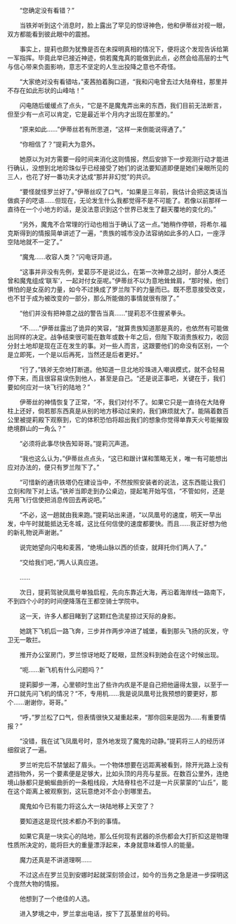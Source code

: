 　　“您确定没有看错？”

　　当铁斧听到这个消息时，脸上露出了罕见的惊讶神色，他和伊蒂丝对视一眼，双方都能看到彼此眼中的震撼。

　　事实上，提莉也颇为犹豫是否在未探明真相的情况下，便将这个发现告诉给第一军指挥。毕竟此举已接近神迹，倘若魔鬼真的能做到此点，必然会给高层的士气与信心带来负面影响，意志不坚定的人生出投降之意也不奇怪。

　　“大家绝对没有看错咕，”麦茜拍着胸口道，“我和闪电曾去过大陆脊柱，那里并不存在如此形状的山峰咕！”

　　闪电随后缓缓点了点头，“它是不是魔鬼弄出来的东西，我们目前无法断言，但至少有一点可以肯定，它是最近半个月内才出现在那里的。”

　　“原来如此……”伊蒂丝若有所思道，“这样一来倒能说得通了。”

　　“你相信了？”提莉大为意外。

　　她原以为对方需要一段时间来消化这则情报，然后安排下一步观测行动才能进行确认，没想到北地珍珠似乎已经接受了她们的说法要知道即便是她们亲眼所见的三人，也花了好一番功夫才达成“那并非幻觉”的共识。

　　“要怪就怪罗兰好了。”伊蒂丝叹了口气，“如果是三年前，我估计会把这类话当做疯子的呓语……但现在，无论发生什么我都觉得不是不可能了。若像以前那样一直待在一个小地方的话，是没法意识到这个世界已发生了翻天覆地的变化的。”

　　“另外，魔鬼不合常理的行动也相当于确认了这一点。”她稍作停顿，将希尔.福克斯得到的情报简单讲述了一遍，“贵族的城市没办法容纳如此多的人口，一座浮空陆地就不一定了。”

　　“魔鬼……收容人类？”闪电讶异道。

　　“这事并非没有先例，爱葛莎不是说过么，在第一次神意之战时，部分人类还曾和魔鬼组成‘联军’，一起对付女巫呢。”伊蒂丝不以为意地耸耸肩，“那时候，他们惧怕的是女巫的力量，如今不过换成了罗兰陛下的力量而已。既不愿意接受改变，也不甘于成为被改变的一部分，那么所能做的事情就很有限了。”

　　“他们并没有把神意之战的警告当真……”提莉忍不住握紧拳头。

　　“不……”伊蒂丝露出了诡异的笑容，“就算贵族知道那是真的，也依然有可能做出同样的决定。战争结束很可能在数年或数十年之后，但陛下取消贵族权力，收回分封土地却是现在正在发生的事。对一些人而言，这跟要他们的命没有区别，一个是立即死，一个是以后再死，当然还是后者更好。”

　　“行了，”铁斧无奈地打断道。他知道一旦北地珍珠进入嘲讽模式，就不会轻易停下来，而且很容易误伤到他人，甚至是自己。“还是说正事吧，关键在于，我们要如何应对一块飞行的陆地？”

　　伊蒂丝的神情恢复了正常，“不，我们对付不了。如果它只是一直待在大陆脊柱上还好，倘若那东西真是从别的地方移动过来的，我们麻烦就大了。能隔着数百公里被提莉殿下观察到，它的体积恐怕将超出我们的想象你觉得单靠天火号能摧毁绝境群山的一角么？”

　　“必须将此事尽快告知哥哥。”提莉沉声道。

　　“我也这么认为，”伊蒂丝点点头，“这已和跟计谋和策略无关，唯一有可能想出应对办法的，便只有罗兰陛下了。”

　　“可惜新的通讯铁塔仍在建设当中，不然按照安装者的说法，这东西能让我们立刻和陛下对上话。”铁斧当即走到办公桌边，提起笔开始写信，“不管如何，还是先用飞行信使把消息传回去再说吧。”

　　“不必，这一趟就由我来跑。”提莉站出来道，“以凤凰号的速度，明天一早出发，中午时就能抵达无冬城，这比任何信使的速度都要快。而且……我正好想为他的新礼物说声谢谢。”

　　说完她望向闪电和麦茜，“绝境山脉以西的侦查，就拜托你们两人了。”

　　“交给我们吧，”两人认真应道。

　　……

　　次日，提莉驾驶凤凰号单独启程，先向东靠近大海，再沿着海岸线一路南下，不到四个小时的时间便降落在王都空骑士学院中。

　　这一天，许多人都目睹到了这颗红色流星掠过天际的身影。

　　她跳下飞机后一路飞奔，三步并作两步冲进了城堡，看到那头飞扬的灰发，守卫无一敢拦。

　　推开办公室房门，罗兰惊讶地眨了眨眼，显然没料到她会在这个时候出现。

　　“呃……新飞机有什么问题吗？”

　　提莉脚步一滞，心里顿时生出了些许内疚是不是自己把他逼得太狠，以至于一开口就先问飞机的情况？“不，专用机……我是说凤凰号比我预想的要更好，那个……谢谢你，哥哥。”

　　“呼，”罗兰松了口气，但表情很快又凝重起来，“那你回来是因为……有重要情报？”

　　“没错，我在试飞凤凰号时，意外地发现了魔鬼的动静。”提莉将三人的经历详细叙说了一遍。

　　罗兰听完后不禁皱起了眉头。一个物体想要在远距离被看到，除开光路上没有遮挡物外，另一个要素便是足够大，比如头顶的月亮与星辰。在数百公里外，连绝境山脉都只是蜿蜒曲折的一条粗线段，大陆脊柱也不过是一片灰蒙蒙的“山丘”，能在这个距离上被观察到，这玩意绝对不会小到哪里去。

　　魔鬼如今已有能力将这么大一块陆地移上天空了？

　　要知道这是现代技术都办不到的事情。

　　如果它真是一块实心的陆地，那么任何现有武器的杀伤都会大打折扣这是物理性质所决定的，能将巨大的重量漂浮起来，本身就意味着惊人的能量。

　　魔力还真是不讲道理啊……

　　不过这点在罗兰见到安娜时起就深刻领会过，如今的当务之急是进一步探明这个庞然大物的情报。

　　他想到了一个绝佳的人选。

　　进入梦境之中，罗兰拿出电话，按下了瓦基里丝的号码。
